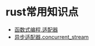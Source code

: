 # rust常用知识点

- [函数式编程.适配器](combinators/README.md)
- [异步适配器.concurrent_stream](concurrent_stram/README.md)

